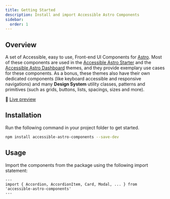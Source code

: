 ```yaml
---
title: Getting Started
description: Install and import Accessible Astro Components
sidebar:
  order: 1
---
```


## Overview

A set of Accessible, easy to use, Front-end UI Components for [Astro](https://astro.build/). Most of these components
are used in the [Accessible
Astro Starter](https://github.com/markteekman/accessible-astro-starter) and
the [Accessible Astro Dashboard](https://github.com/markteekman/accessible-astro-dashboard) themes, and they provide
exemplary use cases for these components. As a
bonus, these themes also have their own dedicated components (like keyboard accessible and responsive navigations) and
many **Design System** utility classes, patterns and primitives (such as grids, buttons, lists, spacings, sizes and more).

🚀 [Live preview](https://accessible-astro.netlify.app/accessible-components/)

## Installation

Run the following command in your project folder to get started.

```bash
npm install accessible-astro-components --save-dev
```

## Usage

Import the components from the package using the following import statement:

```astro
---
import { Accordion, AccordionItem, Card, Modal, ... } from 'accessible-astro-components'
---
```

